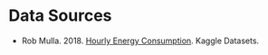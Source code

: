 # Data Sources
* Rob Mulla. 2018. [Hourly Energy Consumption](https://www.kaggle.com/datasets/robikscube/hourly-energy-consumption). Kaggle Datasets.
